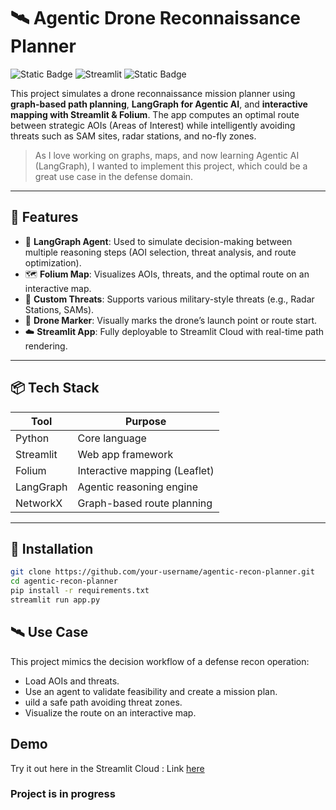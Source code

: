 # 🛰️ Agentic Drone Reconnaissance Planner
![Static Badge](https://img.shields.io/badge/Python-3.8%2B-black)
![Streamlit](https://img.shields.io/badge/Streamlit-1.0%2B-red)
![Static Badge](https://img.shields.io/badge/AgenticAI-LangChain-blue)


This project simulates a drone reconnaissance mission planner using **graph-based path planning**, **LangGraph for Agentic AI**, and **interactive mapping with Streamlit & Folium**. The app computes an optimal route between strategic AOIs (Areas of Interest) while intelligently avoiding threats such as SAM sites, radar stations, and no-fly zones.

> As I love working on graphs, maps, and now learning Agentic AI (LangGraph), I wanted to implement this project, which could be a great use case in the defense domain.

---

## 🚀 Features

- 🧠 **LangGraph Agent**: Used to simulate decision-making between multiple reasoning steps (AOI selection, threat analysis, and route optimization).
- 🗺️ **Folium Map**: Visualizes AOIs, threats, and the optimal route on an interactive map.
- 🔄 **Custom Threats**: Supports various military-style threats (e.g., Radar Stations, SAMs).
- 📍 **Drone Marker**: Visually marks the drone’s launch point or route start.
- ☁️ **Streamlit App**: Fully deployable to Streamlit Cloud with real-time path rendering.

---

## 📦 Tech Stack

| Tool         | Purpose                             |
|--------------|-------------------------------------|
| Python       | Core language                       |
| Streamlit    | Web app framework                   |
| Folium       | Interactive mapping (Leaflet)       |
| LangGraph    | Agentic reasoning engine            |
| NetworkX     | Graph-based route planning          |

---

## 🔧 Installation

```bash
git clone https://github.com/your-username/agentic-recon-planner.git
cd agentic-recon-planner
pip install -r requirements.txt
streamlit run app.py
```

## 🛰️ Use Case

This project mimics the decision workflow of a defense recon operation:

* Load AOIs and threats.
* Use an agent to validate feasibility and create a mission plan.
* uild a safe path avoiding threat zones.
* Visualize the route on an interactive map.

## Demo

Try it out here in the Streamlit Cloud : Link [here](https://portofaman-droneintelpath.streamlit.app/)

### Project is in progress


